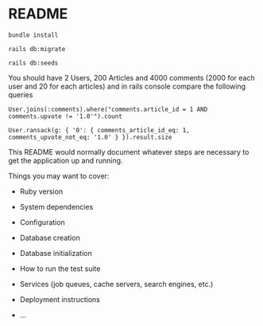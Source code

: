 # README

`bundle install`

`rails db:migrate`

`rails db:seeds`

You should have 2 Users, 200 Articles and 4000 comments (2000 for each user and 20 for each articles)
and in rails console compare the following queries

`User.joins(:comments).where("comments.article_id = 1 AND comments.upvote != '1.0'").count`

`User.ransack(g: { '0': { comments_article_id_eq: 1, comments_upvote_not_eq: '1.0' } }).result.size`

This README would normally document whatever steps are necessary to get the
application up and running.

Things you may want to cover:

* Ruby version

* System dependencies

* Configuration

* Database creation

* Database initialization

* How to run the test suite

* Services (job queues, cache servers, search engines, etc.)

* Deployment instructions

* ...
